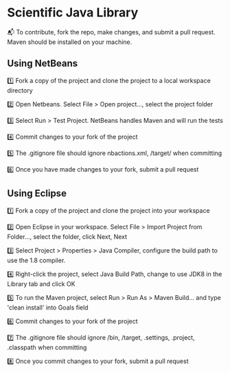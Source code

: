 # Scientific Java Library

:mailbox_with_mail: To contribute, fork the repo, make changes, and submit a pull request. Maven should be installed on your machine.

## Using NetBeans

:one: Fork a copy of the project and clone the project to a local workspace directory 

:two: Open Netbeans. Select File > Open project..., select the project folder

:three: Select Run > Test Project. NetBeans handles Maven and will run the tests

:four: Commit changes to your fork of the project

:five: The .gitignore file should ignore nbactions.xml, /target/ when committing

:six: Once you have made changes to your fork, submit a pull request


## Using Eclipse

:one: Fork a copy of the project and clone the project into your workspace

:two: Open Eclipse in your workspace. Select File > Import Project from Folder..., select the folder, click Next, Next

:three: Select Project > Properties > Java Compiler, configure the build path to use the 1.8 compiler.

:four: Right-click the project, select Java Build Path, change to use JDK8 in the Library tab and click OK

:five: To run the Maven project, select Run > Run As > Maven Build... and type 'clean install' into Goals field

:six: Commit changes to your fork of the project

:seven: The .gitignore file should ignore /bin, /target, .settings, .project, .classpath when committing

:eight: Once you commit changes to your fork, submit a pull request

